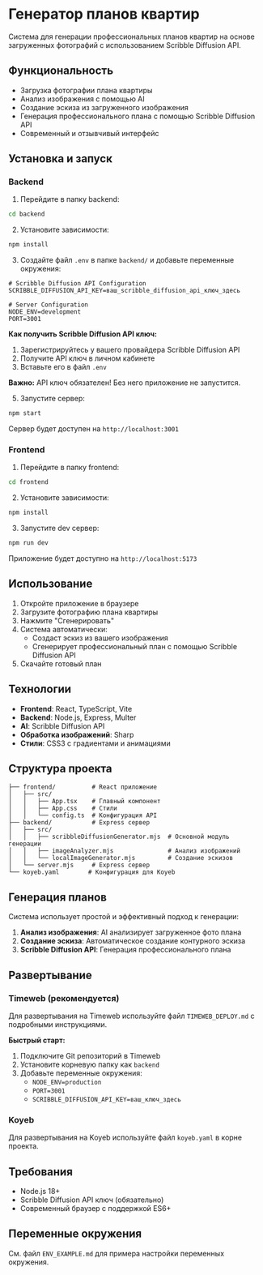 # Генератор планов квартир

Система для генерации профессиональных планов квартир на основе загруженных фотографий с использованием Scribble Diffusion API.

## Функциональность

- Загрузка фотографии плана квартиры
- Анализ изображения с помощью AI
- Создание эскиза из загруженного изображения
- Генерация профессионального плана с помощью Scribble Diffusion API
- Современный и отзывчивый интерфейс

## Установка и запуск

### Backend

1. Перейдите в папку backend:
```bash
cd backend
```

2. Установите зависимости:
```bash
npm install
```

3. Создайте файл `.env` в папке `backend/` и добавьте переменные окружения:
```env
# Scribble Diffusion API Configuration
SCRIBBLE_DIFFUSION_API_KEY=ваш_scribble_diffusion_api_ключ_здесь

# Server Configuration
NODE_ENV=development
PORT=3001
```

**Как получить Scribble Diffusion API ключ:**
1. Зарегистрируйтесь у вашего провайдера Scribble Diffusion API
2. Получите API ключ в личном кабинете
3. Вставьте его в файл `.env`

**Важно:** API ключ обязателен! Без него приложение не запустится.

5. Запустите сервер:
```bash
npm start
```

Сервер будет доступен на `http://localhost:3001`

### Frontend

1. Перейдите в папку frontend:
```bash
cd frontend
```

2. Установите зависимости:
```bash
npm install
```

3. Запустите dev сервер:
```bash
npm run dev
```

Приложение будет доступно на `http://localhost:5173`

## Использование

1. Откройте приложение в браузере
2. Загрузите фотографию плана квартиры
3. Нажмите "Сгенерировать"
4. Система автоматически:
   - Создаст эскиз из вашего изображения
   - Сгенерирует профессиональный план с помощью Scribble Diffusion API
5. Скачайте готовый план

## Технологии

- **Frontend**: React, TypeScript, Vite
- **Backend**: Node.js, Express, Multer
- **AI**: Scribble Diffusion API
- **Обработка изображений**: Sharp
- **Стили**: CSS3 с градиентами и анимациями

## Структура проекта

```
├── frontend/          # React приложение
│   ├── src/
│   │   ├── App.tsx    # Главный компонент
│   │   ├── App.css    # Стили
│   │   └── config.ts  # Конфигурация API
├── backend/           # Express сервер
│   ├── src/
│   │   ├── scribbleDiffusionGenerator.mjs  # Основной модуль генерации
│   │   ├── imageAnalyzer.mjs               # Анализ изображений
│   │   └── localImageGenerator.mjs         # Создание эскизов
│   └── server.mjs     # Express сервер
└── koyeb.yaml        # Конфигурация для Koyeb
```

## Генерация планов

Система использует простой и эффективный подход к генерации:

1. **Анализ изображения**: AI анализирует загруженное фото плана
2. **Создание эскиза**: Автоматическое создание контурного эскиза
3. **Scribble Diffusion API**: Генерация профессионального плана

## Развертывание

### Timeweb (рекомендуется)

Для развертывания на Timeweb используйте файл `TIMEWEB_DEPLOY.md` с подробными инструкциями.

**Быстрый старт:**
1. Подключите Git репозиторий в Timeweb
2. Установите корневую папку как `backend`
3. Добавьте переменные окружения:
   - `NODE_ENV=production`
   - `PORT=3001`
   - `SCRIBBLE_DIFFUSION_API_KEY=ваш_ключ_здесь`

### Koyeb

Для развертывания на Koyeb используйте файл `koyeb.yaml` в корне проекта.

## Требования

- Node.js 18+
- Scribble Diffusion API ключ (обязательно)
- Современный браузер с поддержкой ES6+

## Переменные окружения

См. файл `ENV_EXAMPLE.md` для примера настройки переменных окружения.